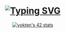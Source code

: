 <h1 align="center"><a href="https://git.io/typing-svg"><img src="https://readme-typing-svg.demolab.com?font=Fira+Code&size=25&pause=1000&width=435&lines=+++Hi+%F0%9F%91%8B%2C+I'm+Ya%C5%9Far+%C3%96kten" alt="Typing SVG" /></a></h1>
<p align="center"><a href="https://github.com/oakoudad/badge42"><img src="https://badge.mediaplus.ma/binary/yokten?1337Badge=off&UM6P=off" alt="yokten's 42 stats" /></a>
